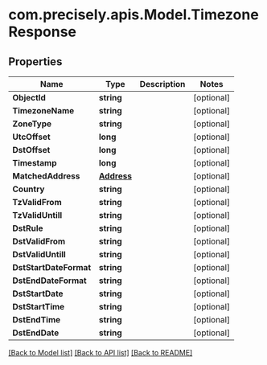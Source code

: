 
# com.precisely.apis.Model.TimezoneResponse

## Properties

Name | Type | Description | Notes
------------ | ------------- | ------------- | -------------
**ObjectId** | **string** |  | [optional] 
**TimezoneName** | **string** |  | [optional] 
**ZoneType** | **string** |  | [optional] 
**UtcOffset** | **long** |  | [optional] 
**DstOffset** | **long** |  | [optional] 
**Timestamp** | **long** |  | [optional] 
**MatchedAddress** | [**Address**](Address.md) |  | [optional] 
**Country** | **string** |  | [optional] 
**TzValidFrom** | **string** |  | [optional] 
**TzValidUntill** | **string** |  | [optional] 
**DstRule** | **string** |  | [optional] 
**DstValidFrom** | **string** |  | [optional] 
**DstValidUntill** | **string** |  | [optional] 
**DstStartDateFormat** | **string** |  | [optional] 
**DstEndDateFormat** | **string** |  | [optional] 
**DstStartDate** | **string** |  | [optional] 
**DstStartTime** | **string** |  | [optional] 
**DstEndTime** | **string** |  | [optional] 
**DstEndDate** | **string** |  | [optional] 

[[Back to Model list]](../README.md#documentation-for-models)
[[Back to API list]](../README.md#documentation-for-api-endpoints)
[[Back to README]](../README.md)


